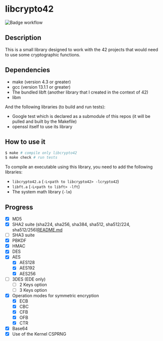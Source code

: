 # libcrypto42

![Badge workflow](https://github.com/PatateDu609/libcrypto42/actions/workflows/tests.yml/badge.svg)

## Description

This is a small library designed to work with the 42 projects that would need to use some cryptographic functions.

## Dependencies

+ make (version 4.3 or greater)
+ gcc (version 13.1.1 or greater)
+ The bundled libft (another library that I created in the context of 42)
+ libm

And the following libraries (to build and run tests):

+ Google test which is declared as a submodule of this repos (it will be pulled and built by the Makefile)
+ openssl itself to use its library

## How to use it

```bash
$ make # compile only libcrypto42
$ make check # run tests
```

To compile an executable using this library, you need to add the following libraries:

+ `libcrypto42.a` (`-L<path to libcrypto42> -lcrypto42`)
+ `libft.a` (`-L<path to libft> -lft`)
+ The system math library (`-lm`)

## Progress

+ [x] MD5
+ [x] SHA2 suite (sha224, sha256, sha384, sha512, sha512/224, sha512/256)[README.md](README.md)
+ [ ] SHA3 suite
+ [x] PBKDF
+ [x] HMAC
+ [x] DES
+ [x] AES
    + [x] AES128
    + [x] AES192
    + [x] AES256
+ [ ] 3DES (EDE only)
    + [ ] 2 Keys option
    + [ ] 3 Keys option
+ [x] Operation modes for symmetric encryption
    + [x] ECB
    + [x] CBC
    + [x] CFB
    + [x] OFB
    + [x] CTR
+ [x] Base64
+ [x] Use of the Kernel CSPRNG
